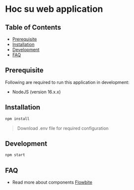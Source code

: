 # Hoc su web application

## Table of Contents

-   [Prerequisite](#prerequisite)
-   [Installation](#installation)
-   [Development](#development)
-   [FAQ](#faq)

## Prerequisite

Following are required to run this application in development:

-   NodeJS (version 16.x.x)

## Installation

```bash
npm install
```

> Download .env file for required configuration

## Development

```bash
npm start
```

## FAQ

-   Read more about components [Flowbite](https://flowbite-react.com/)
